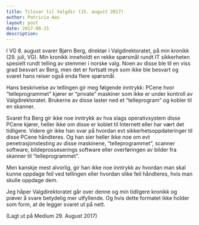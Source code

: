 ```yaml
---
title: Tilsvar til Valgdir (15. august 2017)
author: Patricia Aas
layout: post
date: 2017-08-15
description:
---
```


I VG 8. august svarer Bjørn Berg, direktør i Valgdirektoratet, på min kronikk (29. juli, VG). Min kronikk inneholdt en rekke spørsmål rundt IT sikkerheten spesielt rundt telling av stemmer i norske valg. Noen av disse ble til en viss grad besvart av Berg, men det er fortsatt mye som ikke ble besvart og svaret hans reiser også enda flere spørsmål.

Hans beskrivelse av tellingen gir meg følgende inntrykk: PCene hvor “telleprogrammet” kjører er “private” maskiner som ikke er under kontroll av Valgdirektoratet. Brukerne av disse laster ned et “telleprogram” og kobler til en skanner.

Svaret fra Berg gir ikke noe inntrykk av hva slags operativsystem disse PCene kjører, heller ikke om disse er koblet til Internett eller har vært det tidligere. Videre gir ikke han svar på hvordan evt sikkerhetsoppdateringer til disse PCene håndteres. Og han sier heller ikke noe om evt penetrasjonstesting av disse maskinene, “telleprogrammet”, scanner software, bildeprosseserings software eller overføringen av bilder fra skanner til “telleprogrammet”.

Men kanskje mest alvorlig, gir han ikke noe inntrykk av hvordan man skal kunne oppdage feil ved tellingen eller hvordan slike feil håndteres, hvis man skulle oppdage dem.

Jeg håper Valgdirektoratet går over denne og min tidligere kronikk og prøver å svare betydelig mer utfyllende. Og hvis dette formatet ikke holder som form, at de legger svaret ut på nett.

(Lagt ut på Medium 29. August 2017)